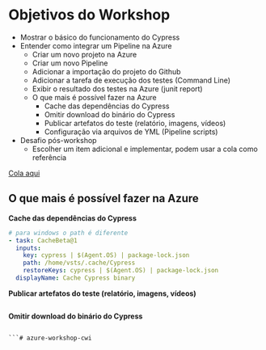 # Objetivos do Workshop

- Mostrar o básico do funcionamento do Cypress
- Entender como integrar um Pipeline na Azure
  - Criar um novo projeto na Azure
  - Criar um novo Pipeline
  - Adicionar a importação do projeto do Github
  - Adicionar a tarefa de execução dos testes (Command Line)
  - Exibir o resultado dos testes na Azure (junit report)
  - O que mais é possível fazer na Azure
    - Cache das dependências do Cypress
    - Omitir download do binário do Cypress
    - Publicar artefatos do teste (relatório, imagens, vídeos)
    - Configuração via arquivos de YML (Pipeline scripts)
- Desafio pós-workshop
  - Escolher um item adicional e implementar, podem usar a cola como referência
  
[Cola aqui](http://test.com "Cola aqui")

## O que mais é possível fazer na Azure

**Cache das dependências do Cypress**
```yaml
# para windows o path é diferente
- task: CacheBeta@1
  inputs:
    key: cypress | $(Agent.OS) | package-lock.json
    path: /home/vsts/.cache/Cypress
    restoreKeys: cypress | $(Agent.OS) | package-lock.json
  displayName: Cache Cypress binary
```

**Publicar artefatos do teste (relatório, imagens, vídeos)**
```yaml

```


**Omitir download do binário do Cypress**
```

```# azure-workshop-cwi
